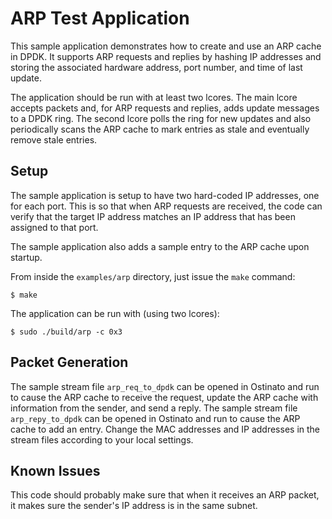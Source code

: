 # ARP Test Application

This sample application demonstrates how to create and use an ARP cache in DPDK. It supports ARP requests and replies by hashing IP addresses and storing the associated hardware address, port number, and time of last update.

The application should be run with at least two lcores. The main lcore accepts packets and, for ARP requests and replies, adds update messages to a DPDK ring. The second lcore polls the ring for new updates and also periodically scans the ARP cache to mark entries as stale and eventually remove stale entries.

## Setup

The sample application is setup to have two hard-coded IP addresses, one for each port. This is so that when ARP requests are received, the code can verify that the target IP address matches an IP address that has been assigned to that port.

The sample application also adds a sample entry to the ARP cache upon startup.

From inside the `examples/arp` directory, just issue the `make` command:

    $ make

The application can be run with (using two lcores):

    $ sudo ./build/arp -c 0x3

## Packet Generation

The sample stream file `arp_req_to_dpdk` can be opened in Ostinato and run to cause the ARP cache to receive the request, update the ARP cache with information from the sender, and send a reply. The sample stream file `arp_repy_to_dpdk` can be opened in Ostinato and run to cause the ARP cache to add an entry. Change the MAC addresses and IP addresses in the stream files according to your local settings.

## Known Issues

This code should probably make sure that when it receives an ARP packet, it makes sure the sender's IP address is in the same subnet.
